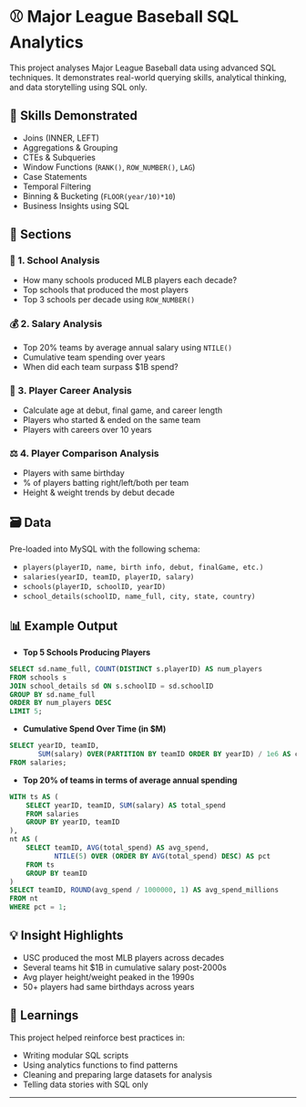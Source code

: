 # ⚾ Major League Baseball SQL Analytics

This project analyses Major League Baseball data using advanced SQL techniques. It demonstrates real-world querying skills, analytical thinking, and data storytelling using SQL only.

## 📌 Skills Demonstrated

- Joins (INNER, LEFT)
- Aggregations & Grouping
- CTEs & Subqueries
- Window Functions (`RANK()`, `ROW_NUMBER()`, `LAG`)
- Case Statements
- Temporal Filtering
- Binning & Bucketing (`FLOOR(year/10)*10`)
- Business Insights using SQL

## 📂 Sections

### 🏫 1. School Analysis
- How many schools produced MLB players each decade?
- Top schools that produced the most players
- Top 3 schools per decade using `ROW_NUMBER()`

### 💰 2. Salary Analysis
- Top 20% teams by average annual salary using `NTILE()`
- Cumulative team spending over years
- When did each team surpass $1B spend?

### 🦳 3. Player Career Analysis
- Calculate age at debut, final game, and career length
- Players who started & ended on the same team
- Players with careers over 10 years

### ⚖️ 4. Player Comparison Analysis
- Players with same birthday
- % of players batting right/left/both per team
- Height & weight trends by debut decade

## 🗃️ Data
Pre-loaded into MySQL with the following schema:

- `players(playerID, name, birth info, debut, finalGame, etc.)`
- `salaries(yearID, teamID, playerID, salary)`
- `schools(playerID, schoolID, yearID)`
- `school_details(schoolID, name_full, city, state, country)`

## 📊 Example Output

- **Top 5 Schools Producing Players**  
```sql
SELECT sd.name_full, COUNT(DISTINCT s.playerID) AS num_players
FROM schools s
JOIN school_details sd ON s.schoolID = sd.schoolID
GROUP BY sd.name_full
ORDER BY num_players DESC
LIMIT 5;
```

- **Cumulative Spend Over Time (in $M)**  
```sql
SELECT yearID, teamID, 
       SUM(salary) OVER(PARTITION BY teamID ORDER BY yearID) / 1e6 AS cumulative_spend_millions
FROM salaries;
```

- **Top 20% of teams in terms of average annual spending**
```sql
WITH ts AS (
    SELECT yearID, teamID, SUM(salary) AS total_spend
    FROM salaries
    GROUP BY yearID, teamID
),
nt AS (
    SELECT teamID, AVG(total_spend) AS avg_spend,
           NTILE(5) OVER (ORDER BY AVG(total_spend) DESC) AS pct
    FROM ts
    GROUP BY teamID
)
SELECT teamID, ROUND(avg_spend / 1000000, 1) AS avg_spend_millions
FROM nt
WHERE pct = 1;
```

## 💡 Insight Highlights

- USC produced the most MLB players across decades
- Several teams hit $1B in cumulative salary post-2000s
- Avg player height/weight peaked in the 1990s
- 50+ players had same birthdays across years

## 🧠 Learnings

This project helped reinforce best practices in:
- Writing modular SQL scripts
- Using analytics functions to find patterns
- Cleaning and preparing large datasets for analysis
- Telling data stories with SQL only

---
